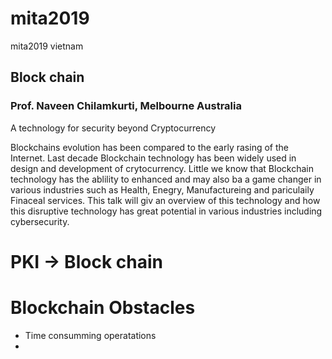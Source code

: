 # mita2019
mita2019 vietnam

## Block chain
### Prof. Naveen Chilamkurti, Melbourne Australia

A technology for security beyond Cryptocurrency

Blockchains evolution has been compared to the early rasing of the Internet.
Last decade Blockchain technology has been widely used in design and development of crytocurrency.
Little we know that Blockchain technology has the ablility to enhanced and may also ba a game changer in various industries such as Health, Enegry, Manufactureing and pariculaily Finaceal services.
This talk will giv an overview of this technology and how this disruptive technology has great potential in various industries including cybersecurity.


# PKI -> Block chain

# Blockchain Obstacles
* Time consumming operatations
* 
